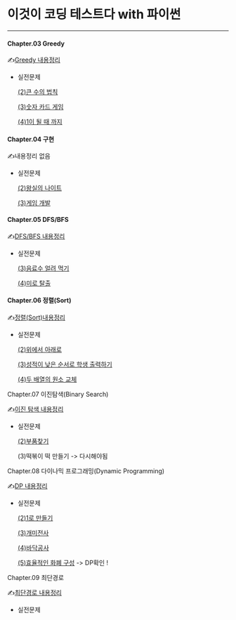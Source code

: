 # 이것이 코딩 테스트다 with 파이썬
___



#### Chapter.03 Greedy

✍[Greedy 내용정리](https://github.com/variety82/Algorithm/blob/main/%EC%9D%B4%EA%B2%83%EC%9D%B4%20%EC%BD%94%EB%94%A9%ED%85%8C%EC%8A%A4%ED%8A%B8%EB%8B%A4/CH.03.Greedy/README.md)

- 실전문제

  [(2)큰 수의 법칙](https://github.com/variety82/Algorithm/blob/main/%EC%9D%B4%EA%B2%83%EC%9D%B4%20%EC%BD%94%EB%94%A9%ED%85%8C%EC%8A%A4%ED%8A%B8%EB%8B%A4/CH.03.Greedy/%ED%81%B0%20%EC%88%98%EC%9D%98%20%EB%B2%95%EC%B9%99(%EC%8B%A4%EC%A0%84%EB%AC%B8%EC%A0%9C).py)

  [(3)숫자 카드 게임](https://github.com/variety82/Algorithm/blob/main/%EC%9D%B4%EA%B2%83%EC%9D%B4%20%EC%BD%94%EB%94%A9%ED%85%8C%EC%8A%A4%ED%8A%B8%EB%8B%A4/CH.03.Greedy/(3)%EC%88%AB%EC%9E%90%20%EC%B9%B4%EB%93%9C%20%EA%B2%8C%EC%9E%84(%EC%8B%A4%EC%A0%84).py)

  [(4)1이 될 때 까지](https://github.com/variety82/Algorithm/blob/main/%EC%9D%B4%EA%B2%83%EC%9D%B4%20%EC%BD%94%EB%94%A9%ED%85%8C%EC%8A%A4%ED%8A%B8%EB%8B%A4/CH.03.Greedy/(4)%201%EC%9D%B4%20%EB%90%A0%20%EB%95%8C%20%EA%B9%8C%EC%A7%80(%EC%8B%A4%EC%A0%84).py)

#### Chapter.04 구현

✍내용정리 없음

- 실전문제

  [(2)왕실의 나이트](https://github.com/variety82/Algorithm/blob/main/%EC%9D%B4%EA%B2%83%EC%9D%B4%20%EC%BD%94%EB%94%A9%ED%85%8C%EC%8A%A4%ED%8A%B8%EB%8B%A4/CH.04%20%EA%B5%AC%ED%98%84/(2)%EC%99%95%EC%8B%A4%EC%9D%98%20%EB%82%98%EC%9D%B4%ED%8A%B8(%EC%8B%A4%EC%A0%84%EB%AC%B8%EC%A0%9C).py)

  [(3)게임 개발](https://github.com/variety82/Algorithm/blob/main/%EC%9D%B4%EA%B2%83%EC%9D%B4%20%EC%BD%94%EB%94%A9%ED%85%8C%EC%8A%A4%ED%8A%B8%EB%8B%A4/CH.04%20%EA%B5%AC%ED%98%84/(3)%EA%B2%8C%EC%9E%84%20%EA%B0%9C%EB%B0%9C(%EC%8B%A4%EC%A0%84%EB%AC%B8%EC%A0%9C).py)

#### Chapter.05 DFS/BFS

✍[DFS/BFS 내용정리](https://github.com/variety82/Algorithm/blob/main/%EC%9D%B4%EA%B2%83%EC%9D%B4%20%EC%BD%94%EB%94%A9%ED%85%8C%EC%8A%A4%ED%8A%B8%EB%8B%A4/CH.05%20DFS%26BFS/README.md)

- 실전문제

  [(3)음료수 얼려 먹기](https://github.com/variety82/Algorithm/blob/main/%EC%9D%B4%EA%B2%83%EC%9D%B4%20%EC%BD%94%EB%94%A9%ED%85%8C%EC%8A%A4%ED%8A%B8%EB%8B%A4/CH.05%20DFS%26BFS/(3)%EC%9D%8C%EB%A3%8C%EC%88%98%20%EC%96%BC%EB%A0%A4%20%EB%A8%B9%EA%B8%B0%20(%EC%8B%A4%EC%A0%84%EB%AC%B8%EC%A0%9C).py)

  [(4)미로 탈출](https://github.com/variety82/Algorithm/blob/main/%EC%9D%B4%EA%B2%83%EC%9D%B4%20%EC%BD%94%EB%94%A9%ED%85%8C%EC%8A%A4%ED%8A%B8%EB%8B%A4/CH.05%20DFS%26BFS/(4)%20%EB%AF%B8%EB%A1%9C%20%ED%83%88%EC%B6%9C%20(%EC%8B%A4%EC%A0%84%EB%AC%B8%EC%A0%9C).py)

#### Chapter.06 정렬(Sort)

✍[정렬(Sort)내용정리](https://github.com/variety82/Algorithm/blob/main/%EC%9D%B4%EA%B2%83%EC%9D%B4%20%EC%BD%94%EB%94%A9%ED%85%8C%EC%8A%A4%ED%8A%B8%EB%8B%A4/CH.06%20%EC%A0%95%EB%A0%AC/README.md)

- 실전문제

  [(2)위에서 아래로](https://github.com/variety82/Algorithm/blob/main/%EC%9D%B4%EA%B2%83%EC%9D%B4%20%EC%BD%94%EB%94%A9%ED%85%8C%EC%8A%A4%ED%8A%B8%EB%8B%A4/CH.06%20%EC%A0%95%EB%A0%AC/(2)%EC%9C%84%EC%97%90%EC%84%9C%20%EC%95%84%EB%9E%98%EB%A1%9C%20-%20%EC%8B%A4%EC%A0%84%EB%AC%B8%EC%A0%9C.py)

  [(3)성적이 낮은 순서로 학생 출력하기](https://github.com/variety82/Algorithm/blob/main/%EC%9D%B4%EA%B2%83%EC%9D%B4%20%EC%BD%94%EB%94%A9%ED%85%8C%EC%8A%A4%ED%8A%B8%EB%8B%A4/CH.06%20%EC%A0%95%EB%A0%AC/(3)%EC%84%B1%EC%A0%81%EC%9D%B4%20%EB%82%AE%EC%9D%80%20%EC%88%9C%EC%84%9C%EB%A1%9C%20%ED%95%99%EC%83%9D%20%EC%B6%9C%EB%A0%A5%ED%95%98%EA%B8%B0%20-%20%EC%8B%A4%EC%A0%84%EB%AC%B8%EC%A0%9C.py)

  [(4)두 배열의 원소 교체](https://github.com/variety82/Algorithm/blob/main/%EC%9D%B4%EA%B2%83%EC%9D%B4%20%EC%BD%94%EB%94%A9%ED%85%8C%EC%8A%A4%ED%8A%B8%EB%8B%A4/CH.06%20%EC%A0%95%EB%A0%AC/(4)%EB%91%90%20%EB%B0%B0%EC%97%B4%EC%9D%98%20%EC%9B%90%EC%86%8C%20%EA%B5%90%EC%B2%B4%20-%20%EC%8B%A4%EC%A0%84%EB%AC%B8%EC%A0%9C.py)


Chapter.07 이진탐색(Binary Search)

✍[이진 탐색 내용정리](https://github.com/variety82/Algorithm/blob/main/%EC%9D%B4%EA%B2%83%EC%9D%B4%20%EC%BD%94%EB%94%A9%ED%85%8C%EC%8A%A4%ED%8A%B8%EB%8B%A4/CH.07%20%EC%9D%B4%EC%A7%84%ED%83%90%EC%83%89/README.md)

- 실전문제

  [(2)부품찾기](https://github.com/variety82/Algorithm/blob/main/%EC%9D%B4%EA%B2%83%EC%9D%B4%20%EC%BD%94%EB%94%A9%ED%85%8C%EC%8A%A4%ED%8A%B8%EB%8B%A4/CH.07%20%EC%9D%B4%EC%A7%84%ED%83%90%EC%83%89/(2)%EB%B6%80%ED%92%88%20%EC%B0%BE%EA%B8%B0%20-%20%EC%8B%A4%EC%A0%84%EB%AC%B8%EC%A0%9C.py)

  (3)떡볶이 떡 만들기  -> 다시해야됨

Chapter.08 다이나믹 프로그래밍(Dynamic Programming)

✍[DP 내용정리](https://github.com/variety82/Algorithm/blob/main/%EC%9D%B4%EA%B2%83%EC%9D%B4%20%EC%BD%94%EB%94%A9%ED%85%8C%EC%8A%A4%ED%8A%B8%EB%8B%A4/CH.08%20Dynamic%20Programming/README.md)

- 실전문제

  [(2)1로 만들기](https://github.com/variety82/Algorithm/blob/main/%EC%9D%B4%EA%B2%83%EC%9D%B4%20%EC%BD%94%EB%94%A9%ED%85%8C%EC%8A%A4%ED%8A%B8%EB%8B%A4/CH.08%20Dynamic%20Programming/(2)1%EB%A1%9C%20%EB%A7%8C%EB%93%A4%EA%B8%B0-%EC%8B%A4%EC%A0%84%EB%AC%B8%EC%A0%9C.py)

  [(3)개미전사](https://github.com/variety82/Algorithm/blob/main/%EC%9D%B4%EA%B2%83%EC%9D%B4%20%EC%BD%94%EB%94%A9%ED%85%8C%EC%8A%A4%ED%8A%B8%EB%8B%A4/CH.08%20Dynamic%20Programming/(3)%EA%B0%9C%EB%AF%B8%EC%A0%84%EC%82%AC%20-%20%EC%8B%A4%EC%A0%84%EB%AC%B8%EC%A0%9C.py)

  [(4)바닥공사](https://github.com/variety82/Algorithm/blob/main/%EC%9D%B4%EA%B2%83%EC%9D%B4%20%EC%BD%94%EB%94%A9%ED%85%8C%EC%8A%A4%ED%8A%B8%EB%8B%A4/CH.08%20Dynamic%20Programming/(4)%EB%B0%94%EB%8B%A5%20%EA%B3%B5%EC%82%AC%20-%20%EC%8B%A4%EC%A0%84%EB%AC%B8%EC%A0%9C.py)

  [(5)효율적인 화폐 구성](https://github.com/variety82/Algorithm/blob/main/%EC%9D%B4%EA%B2%83%EC%9D%B4%20%EC%BD%94%EB%94%A9%ED%85%8C%EC%8A%A4%ED%8A%B8%EB%8B%A4/CH.08%20Dynamic%20Programming/(5)%ED%9A%A8%EC%9C%A8%EC%A0%81%EC%9D%B8%20%ED%99%94%ED%8F%90%20%EA%B5%AC%EC%84%B1%20-%20%EC%8B%A4%EC%A0%84%EB%AC%B8%EC%A0%9C.py) -> DP확인 ! 

Chapter.09 최단경로

✍[최단경로 내용정리](https://github.com/variety82/Algorithm/blob/main/%EC%9D%B4%EA%B2%83%EC%9D%B4%20%EC%BD%94%EB%94%A9%ED%85%8C%EC%8A%A4%ED%8A%B8%EB%8B%A4/CH.09%20%EC%B5%9C%EB%8B%A8%EA%B2%BD%EB%A1%9C/README.md)

- 실전문제

